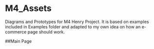 # M4_Assets
Diagrams and Prototypes for M4 Henry Project. It is based on examples included in Examples folder and adapted to my own idea on how an e-commerce page should work.

##Main Page
